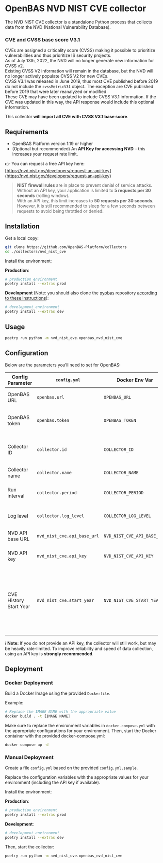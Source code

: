 # OpenBAS NVD NIST CVE collector

The NVD NIST CVE collector is a standalone Python process that collects data from the NVD (National Vulnerability Database).

### CVE and CVSS base score V3.1

CVEs are assigned a criticality score (CVSS) making it possible to prioritize vulnerabilities and thus prioritize IS security projects.  
As of July 13th, 2022, the NVD will no longer generate new information for CVSS v2.  
Existing CVSS V2 information will remain in the database, but the NVD will no longer actively populate CVSS V2 for new CVEs.  
CVSS V3.1 was released in June 2019, thus most CVE published before 2019 do not include the `cvssMetricV31` object. The exception are CVE published before 2019 that were later reanalyzed or modified.  
These CVE may have been updated to include CVSS V3.1 information. If the CVE was updated in this way, the API response would include this optional information.

This collector **will import all CVE with CVSS V3.1 base score**.

## Requirements

- OpenBAS Platform version 1.19 or higher  
- (Optional but recommended) An **API Key for accessing NVD** – this increases your request rate limit.

👉 You can request a free API key here: [https://nvd.nist.gov/developers/request-an-api-key](https://nvd.nist.gov/developers/request-an-api-key)

> **NIST firewall rules** are in place to prevent denial of service attacks.  
> Without an API key, your application is limited to **5 requests per 30 seconds** (rolling window).  
> With an API key, this limit increases to **50 requests per 30 seconds**.  
> However, it is still recommended to sleep for a few seconds between requests to avoid being throttled or denied.

## Installation

Get a local copy:

```bash
git clone https://github.com/OpenBAS-Platform/collectors
cd ./collectors/nvd_nist_cve
````

Install the environment:

**Production**:

```bash
# production environment
poetry install --extras prod
```

**Development**
(Note: you should also clone the [pyobas](https://github.com/OpenBAS-Platform/client-python) repository [according to these instructions](../README.md#simultaneous-development-on-pyobas-and-a-collector)):

```bash
# development environment
poetry install --extras dev
```

## Usage

```bash
poetry run python -m nvd_nist_cve.openbas_nvd_nist_cve
```

## Configuration

Below are the parameters you'll need to set for OpenBAS:

| Config Parameter       | `config.yml`                | Docker Env Var              | Default                                   | Description                                                                                                            |
|------------------------|-----------------------------|-----------------------------|-------------------------------------------|------------------------------------------------------------------------------------------------------------------------|
| OpenBAS URL            | `openbas.url`               | `OPENBAS_URL`               | *required*                                | URL to the OpenBAS instance                                                                                            |
| OpenBAS token          | `openbas.token`             | `OPENBAS_TOKEN`             | *required*                                | Authentication token to connect to OpenBAS                                                                             |
| Collector ID           | `collector.id`              | `COLLECTOR_ID`              | *required*                                | Unique UUIDv4 identifier for this collector instance                                                                   |
| Collector name         | `collector.name`            | `COLLECTOR_NAME`            | `CVE by NVD NIST`                         | Name of the collector                                                                                                  |
| Run interval           | `collector.period`          | `COLLECTOR_PERIOD`          | `7200` (seconds)                          | Time interval at which the collector will run                                                                          |
| Log level              | `collector.log_level`       | `COLLECTOR_LOG_LEVEL`       | `warn`                                    | Log verbosity: `debug`, `info`, `warn`, or `error`                                                                     |
| NVD API base URL       | `nvd_nist_cve.api_base_url` | `NVD_NIST_CVE_API_BASE_URL` | `https://services.nvd.nist.gov/rest/json` | Base URL for the NVD CVE API                                                                                           |
| NVD API key            | `nvd_nist_cve.api_key`      | `NVD_NIST_CVE_API_KEY`      | *(optional but recommended)*              | Your NVD API Key ([request it here](https://nvd.nist.gov/developers/request-an-api-key))                               |
| CVE History Start Year | `nvd_nist_cve.start_year`   | `NVD_NIST_CVE_START_YEAR`   | `2019`                                    | Year in number to start CVE data collect. Thus most CVE published before 2019 do not include the cvssMetricV31 object. |

ℹ️ **Note:**
If you do not provide an API key, the collector will still work, but may be heavily rate-limited.
To improve reliability and speed of data collection, using an API key is **strongly recommended**.

## Deployment

### Docker Deployment

Build a Docker Image using the provided `Dockerfile`.

Example:

```bash
# Replace the IMAGE NAME with the appropriate value
docker build . -t [IMAGE NAME]
```

Make sure to replace the environment variables in `docker-compose.yml` with the appropriate configurations for your environment.
Then, start the Docker container with the provided docker-compose.yml:

```bash
docker compose up -d
```

### Manual Deployment

Create a file `config.yml` based on the provided `config.yml.sample`.

Replace the configuration variables with the appropriate values for your environment (including the API key if available).

Install the environment:

**Production**:

```bash
# production environment
poetry install --extras prod
```

**Development**:

```bash
# development environment
poetry install --extras dev
```

Then, start the collector:

```bash
poetry run python -m nvd_nist_cve.openbas_nvd_nist_cve
```
